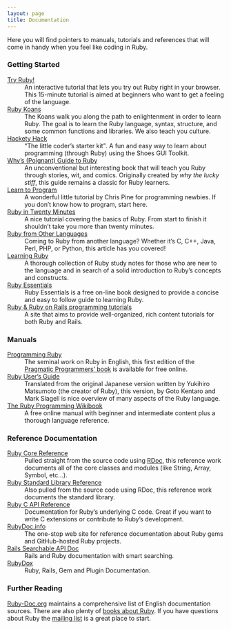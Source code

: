 ```yaml
---
layout: page
title: Documentation
---
```


Here you will find pointers to manuals, tutorials and references that will
come in handy when you feel like coding in Ruby.

### Getting Started

<dl>
  <dt><a href="http://tryruby.org/">Try Ruby!</a></dt>
  <dd>An interactive tutorial that lets you try out Ruby right in your browser. This 15-minute tutorial is aimed at beginners who want to get a feeling of the language.</dd>

  <dt><a href="http://rubykoans.com/">Ruby Koans</a></dt>
  <dd>The Koans walk you along the path to enlightenment in order to learn Ruby. The goal is to learn the Ruby language, syntax, structure, and some common functions and libraries. We also teach you culture.</dd>

  <dt><a href="http://hackety-hack.com/">Hackety Hack</a></dt>
  <dd>
  <q cite="http://hackety-hack.com/">The little coder&#8217;s starter kit</q>. A fun and easy way to learn about programming (through Ruby) using the Shoes <span class="caps">GUI</span> Toolkit.</dd>

  <dt><a href="http://mislav.uniqpath.com/poignant-guide/">Why&#8217;s (Poignant) Guide to Ruby</a></dt>
  <dd>An unconventional but interesting book that will teach you Ruby through stories, wit, and comics. Originally created by <em>why the lucky stiff</em>, this guide remains a classic for Ruby learners.</dd>

  <dt><a href="http://pine.fm/LearnToProgram/">Learn to Program</a></dt>
  <dd>A wonderful little tutorial by Chris Pine for programming newbies. If you don&#8217;t know how to program, start here.</dd>

  <dt><a href="/en/documentation/quickstart/">Ruby in Twenty Minutes</a></dt>
  <dd>A nice tutorial covering the basics of Ruby. From start to finish it shouldn&#8217;t take you more than twenty minutes.</dd>

  <dt><a href="/en/documentation/ruby-from-other-languages/">Ruby from Other Languages</a></dt>
  <dd>Coming to Ruby from another language? Whether it&#8217;s C, C++, Java, Perl, <span class="caps">PHP</span>, or Python, this article has you covered!</dd>

  <dt><a href="http://rubylearning.com/">Learning Ruby</a></dt>
  <dd>A thorough collection of Ruby study notes for those who are new to the language and in search of a solid introduction to Ruby&#8217;s concepts and constructs.</dd>

  <dt><a href="http://www.techotopia.com/index.php/Ruby_Essentials">Ruby Essentials</a></dt>
  <dd>Ruby Essentials is a free on-line book designed to provide a concise and easy to follow guide to learning Ruby.</dd>

  <dt><a href="http://www.meshplex.org/wiki/Ruby/Ruby_on_Rails_programming_tutorials">Ruby &amp; Ruby on Rails programming tutorials</a></dt>
  <dd>A site that aims to provide well-organized, rich content tutorials for both Ruby and Rails.</dd>
</dl>

### Manuals

<dl>
  <dt><a href="http://www.ruby-doc.org/docs/ProgrammingRuby/">Programming Ruby</a></dt>
  <dd>The seminal work on Ruby in English, this first edition of the <a href="http://pragmaticprogrammer.com/titles/ruby/index.html">Pragmatic Programmers&#8217; book</a> is available for free online.</dd>

  <dt><a href="http://www.rubyist.net/~slagell/ruby/">Ruby User&#8217;s Guide</a></dt>
  <dd>Translated from the original Japanese version written by Yukihiro Matsumoto (the creator of Ruby), this version, by Goto Kentaro and Mark Slagell is nice overview of many aspects of the Ruby language.</dd>

  <dt><a href="http://en.wikibooks.org/wiki/Ruby_programming_language">The Ruby Programming Wikibook</a></dt>
  <dd>A free online manual with beginner and intermediate content plus a thorough language reference.</dd>
</dl>

<h3>Reference Documentation</h3>

<dl>
  <dt><a href="http://www.ruby-doc.org/core">Ruby Core Reference</a></dt>
  <dd>Pulled straight from the source code using <a href="http://rdoc.sourceforge.net">RDoc</a>, this reference work documents all of the core classes and modules (like String, Array, Symbol, etc&#8230;).</dd>

  <dt><a href="http://www.ruby-doc.org/stdlib">Ruby Standard Library Reference</a></dt>
  <dd>Also pulled from the source code using RDoc, this reference work documents the standard library.</dd>

  <dt><a href="http://www.ruby-doc.org/doxygen/current/">Ruby <span class="caps">C API</span> Reference</a></dt>
  <dd>Documentation for Ruby&#8217;s underlying C code. Great if you want to write C extensions or contribute to Ruby&#8217;s development.</dd>

  <dt><a href="http://www.rubydoc.info/">RubyDoc.info</a></dt>
  <dd>The one-stop web site for reference documentation about Ruby gems and GitHub-hosted Ruby projects.</dd>

  <dt><a href="http://railsapi.com/">Rails Searchable <span class="caps">API</span> Doc</a></dt>
  <dd>Rails and Ruby documentation with smart searching.</dd>

  <dt><a href="http://www.rubydox.net/">RubyDox</a></dt>
  <dd>Ruby, Rails, Gem and Plugin Documentation.</dd>
</dl>

### Further Reading

[Ruby-Doc.org](http://ruby-doc.org) maintains a comprehensive list
of English documentation sources. There are also plenty of
[books about Ruby](http://www.ruby-doc.org/bookstore).
If you have questions about Ruby the [mailing list](/en/community/mailing-lists/)
is a great place to start.
